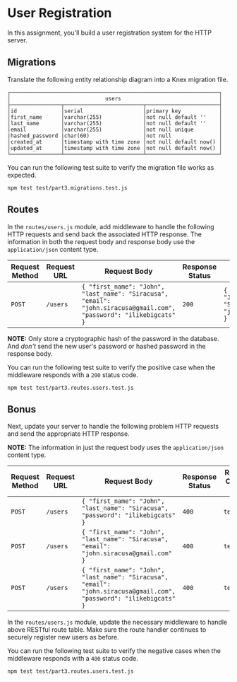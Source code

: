 # User Registration

In this assignment, you'll build a user registration system for the HTTP server.

## Migrations

Translate the following entity relationship diagram into a Knex migration file.

```text
┌──────────────────────────────────────────────────────────────────┐
│                              users                               │
├────────────────┬─────────────────────────┬───────────────────────┤
│id              │serial                   │primary key            │
│first_name      │varchar(255)             │not null default ''    │
│last_name       │varchar(255)             │not null default ''    │
│email           │varchar(255)             │not null unique        │
|hashed_password |char(60)                 │not null               │
│created_at      │timestamp with time zone │not null default now() │
│updated_at      │timestamp with time zone │not null default now() │
└────────────────┴─────────────────────────┴───────────────────────┘
```

You can run the following test suite to verify the migration file works as expected.

```shell
npm test test/part3.migrations.test.js
```

## Routes

In the `routes/users.js` module, add middleware to handle the following HTTP requests and send back the associated HTTP response. The information in both the request body and response body use the `application/json` content type.

| Request Method | Request URL        | Request Body                                                                                                        | Response Status | Response Body                                                                                  |
|----------------|--------------------|---------------------------------------------------------------------------------------------------------------------|-----------------|------------------------------------------------------------------------------------------------|
| `POST`         | `/users`           | `{ "first_name": "John", "last_name": "Siracusa", "email": "john.siracusa@gmail.com", "password": "ilikebigcats" }` | `200`           | `{ id: 2, "first_name": "John", "last_name": "Siracusa", "email": "john.siracusa@gmail.com" }` |

**NOTE:** Only store a cryptographic hash of the password in the database. And _don't_ send the new user's password or hashed password in the response body.

You can run the following test suite to verify the positive case when the middleware responds with a `200` status code.

```shell
npm test test/part3.routes.users.test.js
```

## Bonus

Next, update your server to handle the following problem HTTP requests and send the appropriate HTTP response.

**NOTE:** The information in just the request body uses the `application/json` content type.

| Request Method | Request URL        | Request Body                                                                                                        | Response Status | Response Content-Type | Response Body                |
|----------------|--------------------|---------------------------------------------------------------------------------------------------------------------|-----------------|-----------------------|------------------------------|
| `POST`         | `/users`           | `{ "first_name": "John", "last_name": "Siracusa", "password": "ilikebigcats" }`                                     | `400`           | `text/plain`          | `Email must not be blank`    |
| `POST`         | `/users`           | `{ "first_name": "John", "last_name": "Siracusa", "email": "john.siracusa@gmail.com" }`                             | `400`           | `text/plain`          | `Password must not be blank` |
| `POST`         | `/users`           | `{ "first_name": "John", "last_name": "Siracusa", "email": "john.siracusa@gmail.com", "password": "ilikebigcats" }` | `400`           | `text/plain`          | `Email already exists`       |

In the `routes/users.js` module, update the necessary middleware to handle above RESTful route table. Make sure the route handler continues to securely register new users as before.

You can run the following test suite to verify the negative cases when the middleware responds with a `400` status code.

```shell
npm test test/part3.routes.users.test.js
```
